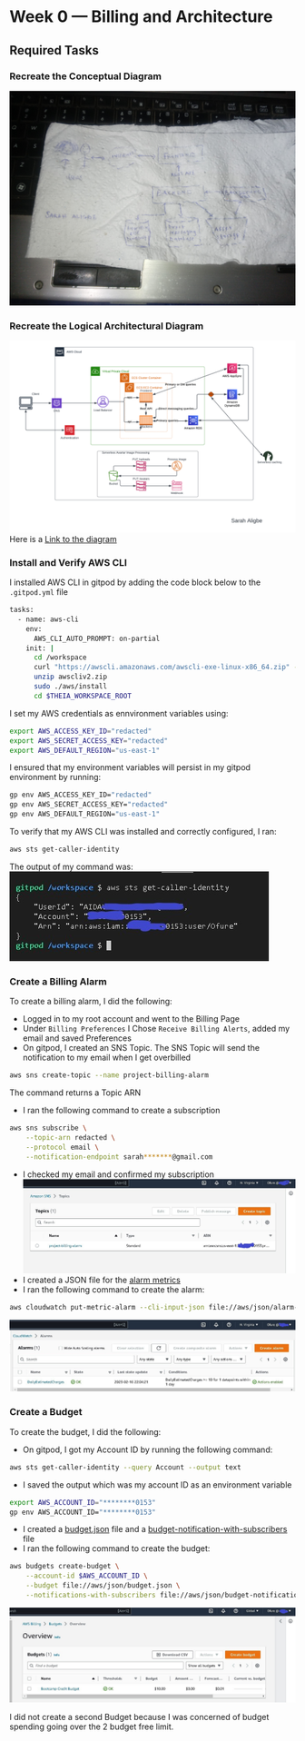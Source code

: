 # Week 0 — Billing and Architecture

## Required Tasks
### Recreate the Conceptual Diagram
![Cruddur conceptual napkin design](assets/week0/cruddur-conceptual-diagram.jpg)
### Recreate the Logical Architectural Diagram
![Cruddur logical architectural diagram](assets/week0/Cruddur-logical-architecture.png)  
Here is a [Link to the diagram](https://lucid.app/lucidchart/b2f80788-9cd4-4d07-9394-731387c4017a/edit?viewport_loc=218%2C418%2C952%2C415%2C0_0&invitationId=inv_998c0356-185f-4d85-b6d1-ee5e853490de)  

### Install and Verify AWS CLI
I installed AWS CLI in gitpod by adding the code block below to the `.gitpod.yml` file  
```bash
tasks:
  - name: aws-cli
    env:
      AWS_CLI_AUTO_PROMPT: on-partial
    init: |
      cd /workspace
      curl "https://awscli.amazonaws.com/awscli-exe-linux-x86_64.zip" -o "awscliv2.zip"
      unzip awscliv2.zip
      sudo ./aws/install
      cd $THEIA_WORKSPACE_ROOT
```
I set my AWS credentials as ennvironment variables using:
```bash
export AWS_ACCESS_KEY_ID="redacted"
export AWS_SECRET_ACCESS_KEY="redacted"
export AWS_DEFAULT_REGION="us-east-1"
```
I ensured that my environment variables will persist in my gitpod environment by running:
```bash
gp env AWS_ACCESS_KEY_ID="redacted"
gp env AWS_SECRET_ACCESS_KEY="redacted"
gp env AWS_DEFAULT_REGION="us-east-1"
```
To verify that my AWS CLI was installed and correctly configured, I ran:
```bash
aws sts get-caller-identity
```
The output of my command was:  
![aws sts command](assets/week0/aws-sts.jpg)  

### Create a Billing Alarm
To create a billing alarm, I did the following:
- Logged in to my root account and went to the Billing Page
- Under `Billing Preferences` I Chose `Receive Billing Alerts`, added my email and saved Preferences
- On gitpod, I created an SNS Topic. The SNS Topic will send the notification to my email when I get overbilled
```bash
aws sns create-topic --name project-billing-alarm
```
The command returns a Topic ARN
- I ran the following command to create a subscription
```bash
aws sns subscribe \
    --topic-arn redacted \
    --protocol email \
    --notification-endpoint sarah*******@gmail.com
```
- I checked my email and confirmed my subscription
![SNS Topic](assets/week0/sns-topic.jpg)  
- I created a JSON file for the [alarm metrics](https://github.com/Sarahligbe/aws-bootcamp-cruddur-2023/blob/main/aws/json/alarm-config.json)   
- I ran the following command to create the alarm:
```bash
aws cloudwatch put-metric-alarm --cli-input-json file://aws/json/alarm-config.json
```
![billing alarm](assets/week0/billing-alarm.jpg)  

### Create a Budget
To create the budget, I did the following:
- On gitpod, I got my Account ID by running the following command:
```bash
aws sts get-caller-identity --query Account --output text
```
- I saved the output which was my account ID as an environment variable
```bash
export AWS_ACCOUNT_ID="********0153"
gp env AWS_ACCOUNT_ID="********0153"
```
- I created a [budget.json](https://github.com/Sarahligbe/aws-bootcamp-cruddur-2023/blob/main/aws/json/budget.json) file and a [budget-notification-with-subscribers](https://github.com/Sarahligbe/aws-bootcamp-cruddur-2023/blob/main/aws/json/budget-notification-with-subscribers.json) file
- I ran the following command to create the budget:
```bash
aws budgets create-budget \
    --account-id $AWS_ACCOUNT_ID \
    --budget file://aws/json/budget.json \
    --notifications-with-subscribers file://aws/json/budget-notification-with-subscribers.json
```
![aws budget](assets/week0/budget.jpg)  

I did not create a second Budget because I was concerned of budget spending going over the 2 budget free limit.
